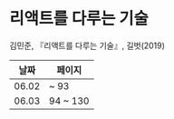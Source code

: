 # 리액트를 다루는 기술

김민준, 『리액트를 다루는 기술』, 길벗(2019)

| 날짜  | 페이지   |
| ----- | -------- |
| 06.02 | ~ 93     |
| 06.03 | 94 ~ 130 |
